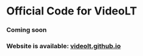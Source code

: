 # Official Code for VideoLT
### Coming soon
### Website is available: [videolt.github.io](videolt.github.io)
